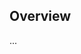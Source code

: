 <!-- Note: Please must use one of our issue templates to file an issue! 🛑 -->
<!-- 👉 https://github.com/arnaugomez/easy-constructor/issues/new/choose 👈 -->
<!-- **Issues that should have been filed with a template will be closed without action, and we will ask you to use a template.** -->

<!-- This blank issue template is only for issues that don't fit any of the templates. -->

## Overview

...
